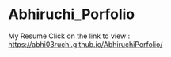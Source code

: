 # Abhiruchi_Porfolio
My Resume 
Click on the link to view : https://abhi03ruchi.github.io/AbhiruchiPorfolio/
